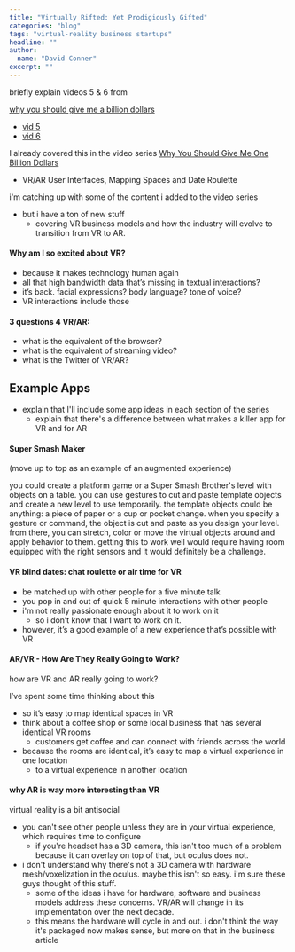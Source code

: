 ```yaml
---
title: "Virtually Rifted: Yet Prodigiously Gifted"
categories: "blog"
tags: "virtual-reality business startups"
headline: ""
author:
  name: "David Conner"
excerpt: ""
---
```


briefly explain videos 5 & 6 from

[why you should give me a billion dollars](https://www.youtube.com/playlist?list=PLEJEA9mYfeKjEbBxmiHEHpLcqnx5DIrYr)

- [vid 5](https://www.youtube.com/watch?v=hBAINyOzXVY&list=PLEJEA9mYfeKjEbBxmiHEHpLcqnx5DIrYr&index=5)
- [vid 6](https://www.youtube.com/watch?v=kBtIkCUb8qI&list=PLEJEA9mYfeKjEbBxmiHEHpLcqnx5DIrYr&index=6)


I already covered this in the video series
[Why You Should Give Me One Billion Dollars](https://www.youtube.com/playlist?list=PLEJEA9mYfeKjEbBxmiHEHpLcqnx5DIrYr)

- VR/AR User Interfaces, Mapping Spaces and Date Roulette

i'm catching up with some of the content i added to the video series
- but i have a ton of new stuff
  - covering VR business models and how the industry will evolve to
    transition from VR to AR.

#### Why am I so excited about VR?

- because it makes technology human again
- all that high bandwidth data that’s missing in textual interactions?
- it’s back.  facial expressions? body language? tone of voice?
- VR interactions include those

#### 3 questions 4 VR/AR:

- what is the equivalent of the browser?
- what is the equivalent of streaming video?
- what is the Twitter of VR/AR?

## Example Apps

- explain that I'll include some app ideas in each section of the
  series
  - explain that there's a difference between what makes a killer app
    for VR and for AR


#### Super Smash Maker

(move up to top as an example of an augmented experience)

you could create a platform game or a Super Smash Brother's level with
objects on a table. you can use gestures to cut and paste template
objects and create a new level to use temporarily. the template
objects could be anything: a piece of paper or a cup or pocket
change. when you specify a gesture or command, the object is cut and
paste as you design your level. from there, you can stretch, color or
move the virtual objects around and apply behavior to them. getting
this to work well would require having room equipped with the right
sensors and it would definitely be a challenge.

#### VR blind dates: chat roulette or air time for VR

- be matched up with other people for a five minute talk
- you pop in and out of quick 5 minute interactions with other
    people
- i'm not really passionate enough about it to work on it
  - so i don’t know that I want to work on it.
- however, it’s a good example of a new experience that’s possible with VR

#### AR/VR - How Are They Really Going to Work?

how are VR and AR really going to work?

I’ve spent some time thinking about this
- so it’s easy to map identical spaces in VR
- think about a coffee shop or some local business that has several
  identical VR rooms
  - customers get coffee and can connect with friends across the world
- because the rooms are identical, it’s easy to map a virtual
  experience in one location
  - to a virtual experience in another location

#### why AR is way more interesting than VR

virtual reality is a bit antisocial
- you can't see other people unless they are in your virtual
  experience, which requires time to configure
  - if you're headset has a 3D camera, this isn't too much of a
    problem because it can overlay on top of that, but oculus does
    not.
- i don't understand why there's not a 3D camera with hardware
  mesh/voxelization in the oculus. maybe this isn't so easy. i'm sure
  these guys thought of this stuff.
  - some of the ideas i have for hardware, software and business
    models address these concerns. VR/AR will change in its
    implementation over the next decade.
  - this means the hardware will cycle in and out. i don't think the
    way it's packaged now makes sense, but more on that in the
    business article

